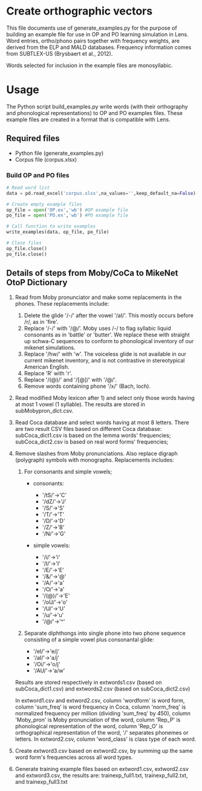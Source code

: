 # Create orthographic vectors

This file documents use of generate_examples.py for the purpose of building an example file for use in OP and PO learning simulation in Lens. Word entries, ortho/phono pairs together with frequency weights, are derived from the ELP and MALD
databases. Frequency information comes from SUBTLEX-US (Brysbaert et al., 2012).

Words selected for inclusion in the example files are monosyllabic.

# Usage
The Python script build_examples.py write words (with their orthography and phonological representations) to OP and PO examples files. These example files are created in a format that is compatible with Lens.

## Required files
* Python file (generate_examples.py)
* Corpus file (corpus.xlsx)

### Build OP and PO files
```python
# Read word list
data = pd.read_excel('corpus.xlsx',na_values='',keep_default_na=False)

# Create empty example files
op_file = open('OP.ex','wb') #OP example file
po_file = open('PO.ex','wb') #PO example file

# Call function to write examples
write_examples(data, op_file, po_file)

# Close files
op_file.close()
po_file.close()
```

## Details of steps from Moby/CoCa to MikeNet OtoP Dictionary
1. Read from Moby pronunciator and make some replacements in the phones.
   These replacements include:
   1. Delete the glide '/-/' after the vowel '/aI/'. This mostly
      occurs before /r/, as in 'fire'.
   2. Replace '/-/' with '/@/'. Moby uses /-/ to flag syllabic liquid
      consonants as in 'battle' or 'butter'. We replace these with
      straight up schwa-C sequences to conform to phonological
      inventory of our mikenet simulations.
   3. Replace '/hw/' with 'w'. The voiceless glide is not available in
      our current mikenet inventory, and is not contrastive in
      stereotypical American English.
   4. Replace 'R' with 'r'.
   5. Replace '/(@)/' and '/[@]/' with '/@/'.
   6. Remove words containing phone '/x/' (Bach, loch).

2. Read modified Moby lexicon after 1) and select only those words
   having at most 1 vowel (1 syllable).  The results are stored in
   subMobypron\_dict.csv.

3. Read Coca database and select words having at most 8 letters. There
   are two result CSV files based on different Coca database:
   subCoca\_dict1.csv is based on the lemma words' frequencies;
   subCoca\_dict2.csv is based on real word forms' frequencies;

4. Remove slashes from Moby pronunciations. Also replace digraph
   (polygraph) symbols with monographs. Replacements includes:
   1. For consonants and simple vowels;
	  * consonants:
		* '/tS/'->'C'
		* '/dZ/'->'J'
		* '/S/'->'S'
		* '/T/'->'T'
		* '/D/'->'D'
		* '/Z/'->'B'
		* '/N/'->'G'

	  * simple vowels:
		* '/i/'->'i'
		* '/I/'->'I'
		* '/E/'->'E'
		* '/&/'->'@'
		* '/A/'->'a'
		* '/O/'->'a'
		* '/(@)/'->'E'
		* '/oU/'->'o'
		* '/U/'->'U'
		* '/u/'->'u'
		* '/@/'->'^'

   2. Separate diphthongs into single phone into two phone sequence
      consisting of a simple vowel plus consonantal glide:
	  * '/eI/'->'e/j'
	  * '/aI/'->'a/j'
	  * '/Oi/'->'o/j'
	  * '/AU/'->'a/w'

   Results are stored respectively in extwords1.csv (based on subCoca\_dict1.csv)
   and extwords2.csv (based on subCoca\_dict2.csv)

   In extword1.csv and extword2.csv, column 'wordform' is word form,
   column 'sum\_freq' is word frequency in Coca, column 'norm\_freq'
   is normalized frequency per million (dividing 'sum\_freq' by 450),
   column 'Moby\_pron' is Moby pronunciation of the word, column
   'Rep\_P' is phonological representation of the word, column
   'Rep\_O' is orthographical representation of the word, '/'
   separates phonemes or letters.  In extword2.csv, column
   'word\_class' is class type of each word.

5. Create extword3.csv based on extword2.csv, by summing up the same
   word form's frequencies across all word types.

6. Generate training example files based on extword1.csv, extword2.csv
   and extword3.csv, the results are: trainexp\_full1.txt,
   trainexp\_full2.txt, and trainexp\_full3.txt
